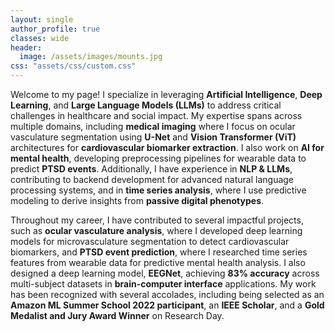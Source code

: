 ```yaml
---
layout: single
author_profile: true
classes: wide
header:
  image: /assets/images/mounts.jpg
css: "assets/css/custom.css"
---
```

Welcome to my page! I specialize in leveraging **Artificial Intelligence**, **Deep Learning**, and **Large Language Models (LLMs)** to address critical challenges in healthcare and social impact. My expertise spans across multiple domains, including **medical imaging** where I focus on ocular vasculature segmentation using **U-Net** and **Vision Transformer (ViT)** architectures for **cardiovascular biomarker extraction**. I also work on **AI for mental health**, developing preprocessing pipelines for wearable data to predict **PTSD events**. Additionally, I have experience in **NLP & LLMs**, contributing to backend development for advanced natural language processing systems, and in **time series analysis**, where I use predictive modeling to derive insights from **passive digital phenotypes**.

Throughout my career, I have contributed to several impactful projects, such as **ocular vasculature analysis**, where I developed deep learning models for microvasculature segmentation to detect cardiovascular biomarkers, and **PTSD event prediction**, where I researched time series features from wearable data for predictive mental health analysis. I also designed a deep learning model, **EEGNet**, achieving **83% accuracy** across multi-subject datasets in **brain-computer interface** applications. My work has been recognized with several accolades, including being selected as an **Amazon ML Summer School 2022 participant**, an **IEEE Scholar**, and a **Gold Medalist and Jury Award Winner** on Research Day.

